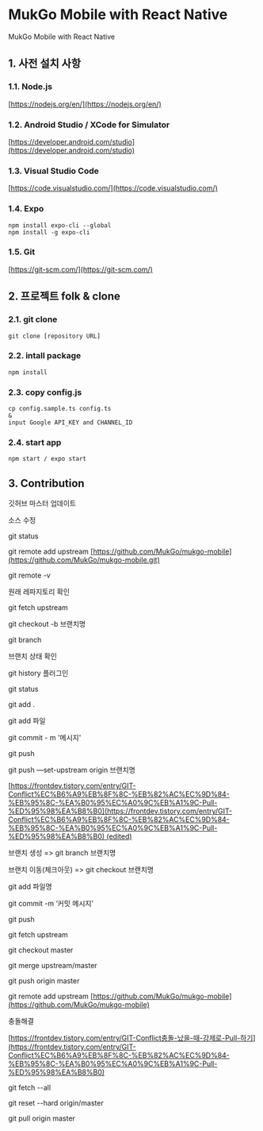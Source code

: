 # MukGo Mobile with React Native
MukGo Mobile with React Native

## 1. 사전 설치 사항
  ### 1.1. Node.js
   [https://nodejs.org/en/](https://nodejs.org/en/)

  ### 1.2. Android Studio / XCode for Simulator
   [https://developer.android.com/studio](https://developer.android.com/studio)

  ### 1.3. Visual Studio Code
   [https://code.visualstudio.com/](https://code.visualstudio.com/)

  ### 1.4. Expo
    npm install expo-cli --global
    npm install -g expo-cli

  ### 1.5. Git
   [https://git-scm.com/](https://git-scm.com/)


## 2. 프로젝트 folk & clone
  ### 2.1. git clone
    git clone [repository URL]

  ### 2.2. intall package
    npm install

  ### 2.3. copy config.js
    cp config.sample.ts config.ts
    &
    input Google API_KEY and CHANNEL_ID

  ### 2.4. start app
    npm start / expo start

## 3. Contribution
  
깃허브 마스터 업데이트

소스 수정

git status 

git remote add upstream [https://github.com/MukGo/mukgo-mobile](https://github.com/MukGo/mukgo-mobile.git)

git remote -v

원래 레파지토리 확인

git fetch upstream

git checkout -b 브랜치명

git branch

브랜치 상태 확인

git history 플러그인 

git status

git add .

git add 파일

git commit - m '메시지'

git push

git push —set-upstream origin 브랜치명

[https://frontdev.tistory.com/entry/GIT-Conflict%EC%B6%A9%EB%8F%8C-%EB%82%AC%EC%9D%84-%EB%95%8C-%EA%B0%95%EC%A0%9C%EB%A1%9C-Pull-%ED%95%98%EA%B8%B0](https://frontdev.tistory.com/entry/GIT-Conflict%EC%B6%A9%EB%8F%8C-%EB%82%AC%EC%9D%84-%EB%95%8C-%EA%B0%95%EC%A0%9C%EB%A1%9C-Pull-%ED%95%98%EA%B8%B0) (edited)

브랜치 생성 => git branch 브랜치명

브랜치 이동(체크아웃) => git checkout 브랜치명

git add 파일명

git commit -m ‘커밋 메시지’

git push




git fetch upstream

git checkout master

git merge upstream/master

git push origin master



git remote add upstream [https://github.com/MukGo/mukgo-mobile](https://github.com/MukGo/mukgo-mobile)

충돌해결

[https://frontdev.tistory.com/entry/GIT-Conflict충돌-났을-때-강제로-Pull-하기](https://frontdev.tistory.com/entry/GIT-Conflict%EC%B6%A9%EB%8F%8C-%EB%82%AC%EC%9D%84-%EB%95%8C-%EA%B0%95%EC%A0%9C%EB%A1%9C-Pull-%ED%95%98%EA%B8%B0)

git fetch --all

git reset --hard origin/master

git pull origin master
